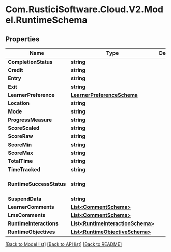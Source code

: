 # Com.RusticiSoftware.Cloud.V2.Model.RuntimeSchema
## Properties

Name | Type | Description | Notes
------------ | ------------- | ------------- | -------------
**CompletionStatus** | **string** |  | [optional] 
**Credit** | **string** |  | [optional] 
**Entry** | **string** |  | [optional] 
**Exit** | **string** |  | [optional] 
**LearnerPreference** | [**LearnerPreferenceSchema**](LearnerPreferenceSchema.md) |  | [optional] 
**Location** | **string** |  | [optional] 
**Mode** | **string** |  | [optional] 
**ProgressMeasure** | **string** |  | [optional] 
**ScoreScaled** | **string** |  | [optional] 
**ScoreRaw** | **string** |  | [optional] 
**ScoreMin** | **string** |  | [optional] 
**ScoreMax** | **string** |  | [optional] 
**TotalTime** | **string** |  | [optional] 
**TimeTracked** | **string** |  | [optional] 
**RuntimeSuccessStatus** | **string** |  | [optional] [default to "UNKNOWN"]
**SuspendData** | **string** |  | [optional] 
**LearnerComments** | [**List&lt;CommentSchema&gt;**](CommentSchema.md) |  | [optional] 
**LmsComments** | [**List&lt;CommentSchema&gt;**](CommentSchema.md) |  | [optional] 
**RuntimeInteractions** | [**List&lt;RuntimeInteractionSchema&gt;**](RuntimeInteractionSchema.md) |  | [optional] 
**RuntimeObjectives** | [**List&lt;RuntimeObjectiveSchema&gt;**](RuntimeObjectiveSchema.md) |  | [optional] 

[[Back to Model list]](../README.md#documentation-for-models) [[Back to API list]](../README.md#documentation-for-api-endpoints) [[Back to README]](../README.md)

